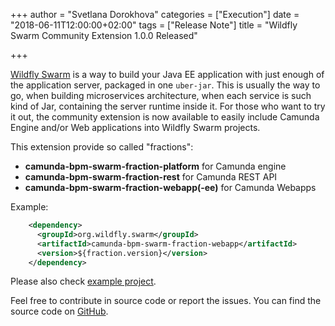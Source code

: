 +++
author = "Svetlana Dorokhova"
categories = ["Execution"]
date = "2018-06-11T12:00:00+02:00"
tags = ["Release Note"]
title = "Wildfly Swarm Community Extension 1.0.0 Released"

+++

[Wildfly Swarm](http://wildfly-swarm.io/) is a way to build your Java EE application with just enough of the application server, packaged in one `uber-jar`.
This is usually the way to go, when building microservices architecture, when each service is such kind of Jar, containing the server runtime inside it.
For those who want to try it out, the community extension is now available to easily include Camunda Engine and/or Web applications into Wildfly Swarm projects.

<!--more-->

This extension provide so called "fractions":

* **camunda-bpm-swarm-fraction-platform** for Camunda engine
* **camunda-bpm-swarm-fraction-rest** for Camunda REST API
* **camunda-bpm-swarm-fraction-webapp(-ee)** for Camunda Webapps 

Example:

```xml
    <dependency>
      <groupId>org.wildfly.swarm</groupId>
      <artifactId>camunda-bpm-swarm-fraction-webapp</artifactId>
      <version>${fraction.version}</version>
    </dependency>
```

Please also check [example project](https://github.com/camunda/camunda-bpm-wildfly-swarm/tree/master/example).

Feel free to contribute in source code or report the issues. You can find the source code on [GitHub](https://github.com/camunda/camunda-bpm-wildfly-swarm).
